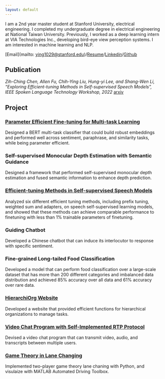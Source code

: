 ```yaml
---
layout: default
---
```


I am a 2nd year master student at Stanford University, electrical engineering.  I completed my undergraduate degree in electrical engineering at National Taiwan University.  Previously, I worked as a deep learning intern at VIA Technologies Inc., developing bird-eye view perception systems. I am interested in machine learning and NLP.

[Email](mailto: ying1029@stanford.edu)/[Resume](assets/resume-chihyingliu.pdf)/[Linkedin](https://www.linkedin.com/in/chih-ying-liu-b7191922b/)/[Github](https://github.com/cyingliu)


## Publication

_Zih-Ching Chen, Allen Fu, Chih-Ying Liu, Hung-yi Lee, and Shang-Wen Li, “Exploring Efficient-tuning Methods in Self-supervised Speech Models”, IEEE Spoken Language Technology Workshop, 2022_
[arxiv](https://arxiv.org/abs/2210.06175)

## Project

### [Parameter Efficient Fine-tuning for Multi-task Learning](https://github.com/cyingliu/CS224n-Efficient-MT-BERT)
Designed a BERT multi-task classifier that could build robust embeddings and performed well across sentiment, paraphrase, and similarity tasks, while being parameter efficient. 

###  Self-supervised Monocular Depth Estimation with Semantic Guidance
Designed a framework that performed self-supervised monocular depth estimation and fused semantic information to enhance depth prediction. 

### [Efficient-tuning Methods in Self-supervised Speech Models](https://github.com/cyingliu/prompt-speech-ssl-model)
Analyzed six different efficient tuning methods, including prefix tuning, weighted sum and adapters, on speech self-supervised learning models, and showed that these methods can achieve comparable performance to finetuning with less than 1% trainable parameters of finetuning. 

### Guiding Chatbot
Developed a Chinese chatbot that can induce its interlocutor to response with specific sentiment.

### Fine-grained Long-tailed Food Classification
Developed a model that can perform food classification over a large-scale dataset that has more than 200 different categories and imbalanced data distribution and achieved 85% accuracy over all data and 61% accuracy over rare data. 

### [HierarchiOrg Website](https://github.com/paying4529-zz/web-project)
Developed a website that provided efficient functions for hierarchical organizations to manage tasks.

### [Video Chat Program with Self-Implemented RTP Protocol](https://github.com/cyingliu/VideoChat-and-RTP) 
Devised a video chat program that can transmit video, audio, and transcripts between multiple users. 

### [Game Theory in Lane Changing](https://github.com/cyingliu/Game-Theory-Lane-Changing)
Implemented two-player game theory lane chaning with Python, and visulaize with MATLAB Automated Driving Toolbox.
